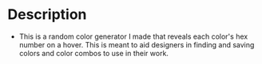 # Description

* This is a random color generator I made that reveals each color's hex number on a hover. This is meant to aid designers in finding and saving colors and color combos to use in their work. 
